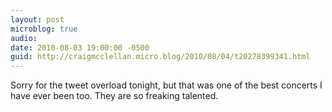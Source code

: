 ```yaml
---
layout: post
microblog: true
audio: 
date: 2010-08-03 19:00:00 -0500
guid: http://craigmcclellan.micro.blog/2010/08/04/t20278399341.html
---
```

Sorry for the tweet overload tonight, but that was one of the best concerts I have ever been too. They are so freaking talented.

